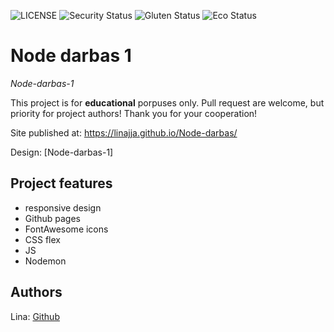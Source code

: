![LICENSE](https://img.shields.io/badge/license-MIT-blue.svg?style=flat-square)
![Security Status](https://img.shields.io/security-headers?label=Security&url=https%3A%2F%2Fgithub.com&style=flat-square)
![Gluten Status](https://img.shields.io/badge/Gluten-Free-green.svg)
![Eco Status](https://img.shields.io/badge/ECO-Friendly-green.svg)

# Node darbas 1

_Node-darbas-1_

This project is for **educational** porpuses only. Pull request are welcome, but priority for project authors! Thank you for your cooperation!

Site published at: https://linajja.github.io/Node-darbas/

Design: [Node-darbas-1]

## Project features

-   responsive design
-   Github pages
-   FontAwesome icons
-   CSS flex
-   JS
-   Nodemon

## Authors

Lina: [Github](https://github.com/linajja)

